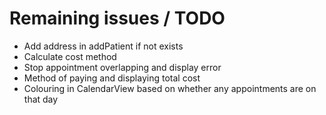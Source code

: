 # Remaining issues / TODO
- Add address in addPatient if not exists
- Calculate cost method
- Stop appointment overlapping and display error
- Method of paying and displaying total cost
- Colouring in CalendarView based on whether any appointments are on that day
